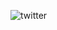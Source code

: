 ![twitter](https://github.com/Vd1299/Twitter-ETL-Pipeline/assets/60086631/5f103f80-acc9-4df4-9caf-8f6d06660eb7)
